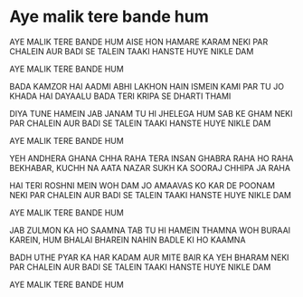 # Aye malik tere bande hum

AYE MALIK TERE BANDE HUM
AISE HON HAMARE KARAM
NEKI PAR CHALEIN AUR BADI SE TALEIN
TAAKI HANSTE HUYE NIKLE DAM

AYE MALIK TERE BANDE HUM

BADA KAMZOR HAI AADMI
ABHI LAKHON HAIN ISMEIN KAMI
PAR TU JO KHADA HAI DAYAALU BADA
TERI KRIPA SE DHARTI THAMI

DIYA TUNE HAMEIN JAB JANAM
TU HI JHELEGA HUM SAB KE GHAM
NEKI PAR CHALEIN AUR BADI SE TALEIN
TAAKI HANSTE HUYE NIKLE DAM

AYE MALIK TERE BANDE HUM

YEH ANDHERA GHANA CHHA RAHA
TERA INSAN GHABRA RAHA
HO RAHA BEKHABAR, KUCHH NA AATA NAZAR
SUKH KA SOORAJ CHHIPA JA RAHA

HAI TERI ROSHNI MEIN WOH DAM
JO AMAAVAS KO KAR DE POONAM
NEKI PAR CHALEIN AUR BADI SE TALEIN
TAAKI HANSTE HUYE NIKLE DAM

AYE MALIK TERE BANDE HUM

JAB ZULMON KA HO SAAMNA
TAB TU HI HAMEIN THAMNA
WOH BURAAI KAREIN, HUM BHALAI BHAREIN
NAHIN BADLE KI HO KAAMNA

BADH UTHE PYAR KA HAR KADAM
AUR MITE BAIR KA YEH BHARAM
NEKI PAR CHALEIN AUR BADI SE TALEIN
TAAKI HANSTE HUYE NIKLE DAM

AYE MALIK TERE BANDE HUM
